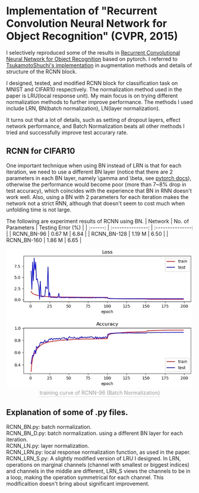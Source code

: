 #  Implementation of "Recurrent Convolution Neural Network for Object Recognition" (CVPR, 2015)
I selectively reproduced some of the results in [Recurrent Convolutional Neural Network for Object Recognition](http://xlhu.cn/papers/Liang15-cvpr.pdf) based on pytorch. I referred to [TsukamotoShuchi's implementation](https://github.com/TsukamotoShuchi/RCNN) in augmentation methods and details of structure of the RCNN block.

I designed, tested, and modified RCNN block for classification task on MNIST and CIFAR10 respectively. The normalization method used in the paper is LRU(local response unit). My main focus is on trying different normalization methods to further improve performance. The methods I used include LRN, BN(batch normalization), LN(layer normalization).

It turns out that a lot of details, such as setting of dropout layers, effect network performance, and Batch Normalization beats all other methods I tried and successfully improve test accurary rate.

## RCNN for CIFAR10

One important technique when using BN instead of LRN is that for each iteration, we need to use a different BN layer (notice that there are 2 parameters in each BN layer, namely \gamma and \beta, see [pytorch docs](https://pytorch.org/docs/stable/nn.html?highlight=batchnorm#torch.nn.BatchNorm1d)), otherwise the performance would become poor (more than 7~8% drop in test accuracy), which coincides with the experience that BN in RNN doesn't work well. Also, using a BN with 2 parameters for each iteration makes the network not a strict RNN, although that doesn't seem to cost much when unfolding time is not large.

The following are experiment results of RCNN using BN.
| Network  | No. of Parameters | Testing Error (%) |
| :------: | :---------------: | :---------------: |
| RCNN_BN-96  |      0.67 M       |       6.84        |
| RCNN_BN-128 |      1.19 M       |       6.50        |
| RCNN_BN-160 |      1.86 M       |       6.65        |

[comment]:![train_curve_96](./Data/RCNN-CIFAR10/RCNN-BN-D/96.jpg)
<div align="center">
    <img src="./Data/RCNN-CIFAR10/RCNN-BN-D/96.jpg" width=500>
    <br>
    <div style="color:orange; border-bottom: 1px solid #d9d9d9;
    display: inline-block;
    color: #999;
    padding: 2px;">training curve of RCNN-96 (Batch Normalization)</div>
</div>

## Explanation of some of .py files.
RCNN_BN.py: batch normalization.  
RCNN_BN_D.py: batch normalization. using a different BN layer for each iteration.  
RCNN_LN.py: layer normalization.  
RCNN_LRN.py: local response normalization function, as used in the paper.  
RCNN_LRN_S.py: A slightly modified version of LRU I designed. In LRN, operations on marginal channels (channel with smallest or biggest indices) and channels in the middle are different, LRN_S views the channels to be in a loop, making the operation symmetrical for each channel. This modificaition doesn't bring about significant improvement.